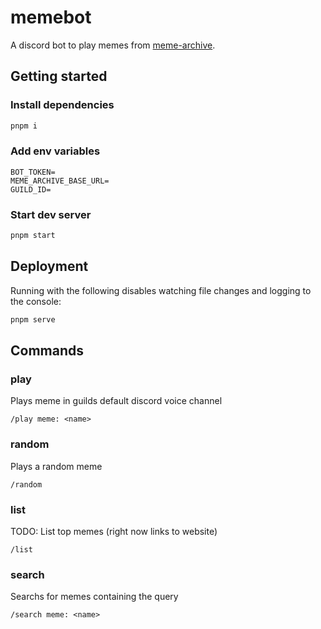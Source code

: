 # memebot

A discord bot to play memes from [meme-archive](https://github.com/arjunchib/meme-archive).

## Getting started

### Install dependencies

```bash
pnpm i
```

### Add env variables

```
BOT_TOKEN=
MEME_ARCHIVE_BASE_URL=
GUILD_ID=
```

### Start dev server

```bash
pnpm start
```

## Deployment

Running with the following disables watching file changes and logging to the console:

```bash
pnpm serve
```

## Commands

### play

Plays meme in guilds default discord voice channel

```
/play meme: <name>
```

### random

Plays a random meme

```
/random
```

### list

TODO: List top memes (right now links to website)

```
/list
```

### search

Searchs for memes containing the query

```
/search meme: <name>
```
